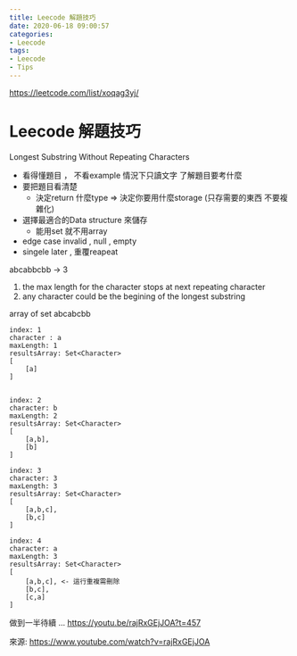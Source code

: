 ```yaml
---
title: Leecode 解題技巧
date: 2020-06-18 09:00:57
categories: 
- Leecode
tags:
- Leecode
- Tips
---
```



https://leetcode.com/list/xoqag3yj/

# Leecode 解題技巧

Longest Substring Without Repeating Characters
- 看得懂題目 ， 不看example 情況下只讀文字 了解題目要考什麼
- 要把題目看清楚 
    - 決定return 什麼type => 決定你要用什麼storage (只存需要的東西 不要複雜化)
- 選擇最適合的Data structure 來儲存
    - 能用set 就不用array
- edge case
invalid , null , empty
- singele later , 重覆reapeat

abcabbcbb ->  3
1. the max length for the character stops at next repeating character
2. any character could be the begining of the longest substring

array of set
abcabcbb

```
index: 1
character : a
maxLength: 1
resultsArray: Set<Character>
[
    [a]
]


index: 2
character: b
maxLength: 2
resultsArray: Set<Character>
[
    [a,b],
    [b]
]

index: 3
character: 3
maxLength: 3
resultsArray: Set<Character>
[
    [a,b,c],
    [b,c]
]

index: 4
character: a
maxLength: 3
resultsArray: Set<Character>
[
    [a,b,c], <- 這行重複需刪除
    [b,c],
    [c,a]
]
```

做到一半待續 ...
https://youtu.be/rajRxGEjJOA?t=457


來源: 
https://www.youtube.com/watch?v=rajRxGEjJOA 
